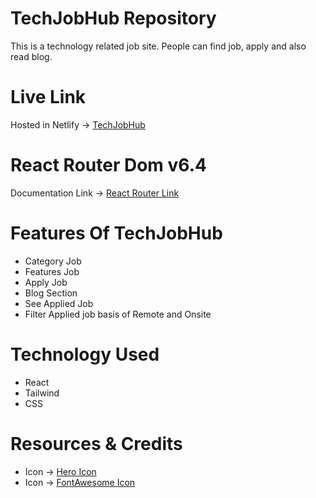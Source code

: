 # TechJobHub Repository

This is a technology related job site. People can find job, apply and also read blog.

# Live Link

Hosted in Netlify -> [TechJobHub](https://symphonious-semifreddo-1865c8.netlify.app/)

# React Router Dom v6.4

Documentation Link -> [React Router Link](https://reactrouter.com/en/main/start/overview)

# Features Of TechJobHub

- Category Job
- Features Job
- Apply Job
- Blog Section
- See Applied Job
- Filter Applied job basis of Remote and Onsite

# Technology Used

- React
- Tailwind
- CSS

# Resources & Credits

- Icon -> [Hero Icon](https://heroicons.com/)
- Icon -> [FontAwesome Icon](https://fontawesome.com/)
